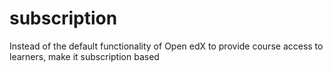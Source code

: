 # subscription
Instead of the default functionality of Open edX to provide course access to learners, make it subscription based
